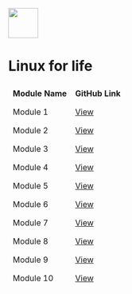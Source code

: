 
<br><br>


<img src="https://www.pickacourse.lk/storage/157/167.OUSL.png" height="60" />

# Linux for life

<table style="border: 0; border-collapse: collapse;">
  <thead>
    <tr>
      <th style="border: 1px solid white; padding: 8px;">Module Name</th>
      <th style="border: 1px solid white; padding: 8px;">GitHub Link</th>
    </tr>
  </thead>
  <tbody>
    <tr>
      <td style="border: 1px solid white; padding: 8px;">Module 1</td>
      <td style="border: 1px solid white; padding: 8px;"><a href="https://github.com/yourusername/module1">View</a></td>
    </tr>
    <tr>
      <td style="border: 1px solid white; padding: 8px;">Module 2</td>
      <td style="border: 1px solid white; padding: 8px;"><a href="https://github.com/yourusername/module2">View</a></td>
    </tr>
    <tr>
      <td style="border: 1px solid white; padding: 8px;">Module 3</td>
      <td style="border: 1px solid white; padding: 8px;"><a href="https://github.com/yourusername/module3">View</a></td>
    </tr>
    <tr>
      <td style="border: 1px solid white; padding: 8px;">Module 4</td>
      <td style="border: 1px solid white; padding: 8px;"><a href="https://github.com/yourusername/module4">View</a></td>
    </tr>
    <tr>
      <td style="border: 1px solid white; padding: 8px;">Module 5</td>
      <td style="border: 1px solid white; padding: 8px;"><a href="https://github.com/yourusername/module5">View</a></td>
    </tr>
    <tr>
      <td style="border: 1px solid white; padding: 8px;">Module 6</td>
      <td style="border: 1px solid white; padding: 8px;"><a href="https://github.com/yourusername/module6">View</a></td>
    </tr>
    <tr>
      <td style="border: 1px solid white; padding: 8px;">Module 7</td>
      <td style="border: 1px solid white; padding: 8px;"><a href="https://github.com/yourusername/module7">View</a></td>
    </tr>
    <tr>
      <td style="border: 1px solid white; padding: 8px;">Module 8</td>
      <td style="border: 1px solid white; padding: 8px;"><a href="https://github.com/yourusername/module8">View</a></td>
    </tr>
    <tr>
      <td style="border: 1px solid white; padding: 8px;">Module 9</td>
      <td style="border: 1px solid white; padding: 8px;"><a href="https://github.com/yourusername/module9">View</a></td>
    </tr>
    <tr>
      <td style="border: 1px solid white; padding: 8px;">Module 10</td>
      <td style="border: 1px solid white; padding: 8px;"><a href="https://github.com/yourusername/module10">View</a></td>
    </tr>
  </tbody>
</table>
